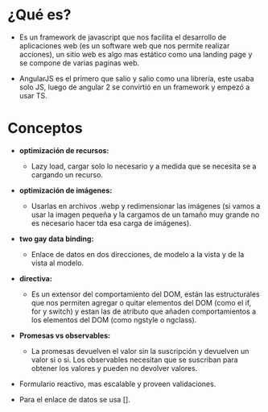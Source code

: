 # ¿Qué es?

- Es un framework de javascript que nos facilita el desarrollo de aplicaciones web (es un software web que nos permite realizar acciones), un sitio web es algo mas estático como una landing page y se compone de varias paginas web.

- AngularJS es el primero que salio y salio como una librería, este usaba solo JS, luego de angular 2 se convirtió en un framework y empezó a usar TS.

# Conceptos

- **optimización de recursos:**

  - Lazy load, cargar solo lo necesario y a medida que se necesita se a cargando un recurso.

- **optimización de imágenes:**

  - Usarlas en archivos .webp y redimensionar las imágenes (si vamos a usar la imagen pequeña y la cargamos de un tamaño muy grande no es necesario hacer tda esa carga de imágenes).

- **two gay data binding:**

  - Enlace de datos en dos direcciones, de modelo a la vista y de la vista al modelo.

- **directiva:**

  - Es un extensor del comportamiento del DOM, están las estructurales que nos permiten agregar o quitar elementos del DOM (como el if, for y switch) y estan las de atributo que añaden comportamientos a los elementos del DOM (como ngstyle o ngclass).

- **Promesas vs observables:**

  - La promesas devuelven el valor sin la suscripción y devuelven un valor si o si. Los observables necesitan que se suscriban para obtener los valores y pueden no devolver valores.

- Formulario reactivo, mas escalable y proveen validaciones.

- Para el enlace de datos se usa [].
